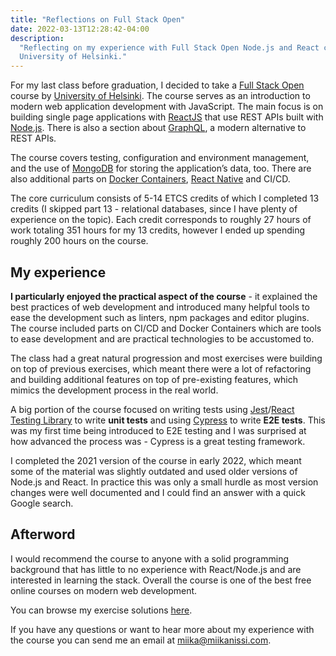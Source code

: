 ```yaml
---
title: "Reflections on Full Stack Open"
date: 2022-03-13T12:28:42-04:00
description:
  "Reflecting on my experience with Full Stack Open Node.js and React course by
  University of Helsinki."
---
```


For my last class before graduation, I decided to take a
[Full Stack Open](https://fullstackopen.com/en/) course by
[University of Helsinki](https://www.helsinki.fi/en). The course serves as an
introduction to modern web application development with JavaScript. The main focus is on
building single page applications with [ReactJS](https://reactjs.org/) that use REST
APIs built with [Node.js](https://nodejs.org/en/). There is also a section about
[GraphQL](https://graphql.org/), a modern alternative to REST APIs.

The course covers testing, configuration and environment management, and the use of
[MongoDB](https://www.mongodb.com/) for storing the application’s data, too. There are
also additional parts on [Docker Containers](https://www.docker.com/),
[React Native](https://reactnative.dev/) and CI/CD.

The core curriculum consists of 5-14 ETCS credits of which I completed 13 credits (I
skipped part 13 - relational databases, since I have plenty of experience on the topic).
Each credit corresponds to roughly 27 hours of work totaling 351 hours for my 13
credits, however I ended up spending roughly 200 hours on the course.

## My experience

**I particularly enjoyed the practical aspect of the course** - it explained the best
practices of web development and introduced many helpful tools to ease the development
such as linters, npm packages and editor plugins. The course included parts on CI/CD and
Docker Containers which are tools to ease development and are practical technologies to
be accustomed to.

The class had a great natural progression and most exercises were building on top of
previous exercises, which meant there were a lot of refactoring and building additional
features on top of pre-existing features, which mimics the development process in the
real world.

A big portion of the course focused on writing tests using
[Jest](https://jestjs.io/)/[React Testing Library](https://github.com/testing-library/react-testing-library)
to write **unit tests** and using [Cypress](https://cypress.io/) to write **E2E tests**.
This was my first time being introduced to E2E testing and I was surprised at how
advanced the process was - Cypress is a great testing framework.

I completed the 2021 version of the course in early 2022, which meant some of the
material was slightly outdated and used older versions of Node.js and React. In practice
this was only a small hurdle as most version changes were well documented and I could
find an answer with a quick Google search.

## Afterword

I would recommend the course to anyone with a solid programming background that has
little to no experience with React/Node.js and are interested in learning the stack.
Overall the course is one of the best free online courses on modern web development.

You can browse my exercise solutions
[here](https://github.com/miikanissi/fullstackopen2021).

If you have any questions or want to hear more about my experience with the course you
can send me an email at [miika@miikanissi.com](mailto:miika@miikanissi.com).
